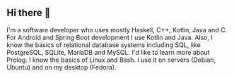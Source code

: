 ## Hi there 👋

<!--
**Lorin-Lange/Lorin-Lange** is a ✨ _special_ ✨ repository because its `README.md` (this file) appears on your GitHub profile.

Here are some ideas to get you started:

- 🔭 I’m currently working on ...
- 🌱 I’m currently learning ...
- 👯 I’m looking to collaborate on ...
- 🤔 I’m looking for help with ...
- 💬 Ask me about ...
- 📫 How to reach me: ...
- 😄 Pronouns: ...
- ⚡ Fun fact: ...
-->
I'm a software developer who uses mostly Haskell, C++, Kotlin, Java and C.
For Android and Spring Boot development I use Kotlin and Java. Also, I know the basics of relational database systems including SQL, like PostgreSQL, SQLite, MariaDB and MySQL.
I'd like to learn more about Prolog.
I know the basics of Linux and Bash. I use it on servers (Debian, Ubuntu) and on my desktop (Fedora).
